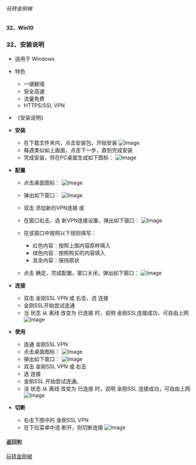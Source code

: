 ###### 玩转金刚梯
#### 32、Win10
### 32、安装说明
- 适用于 Windows

- 特色
  - 一键翻墙
  - 安全高速  
  - 流量免费
  - HTTPS/SSL VPN

- 《安装说明》

- <strong>安装</strong>
    - 在下载文件夹内，点击安装包，开始安装
![Image](https://github.com/a2zitpro/web/blob/master/安装001B.png)
    - 每遇类似如上画面，点击下一步，直到完成安装
    - 完成安装，将在PC桌面生成如下图标：
![Image](https://github.com/a2zitpro/web/blob/master/icons8-softether-vpn-50-1.png)

- <strong>配置</strong>
    - 点击桌面图标：
![Image](https://github.com/a2zitpro/web/blob/master/icons8-softether-vpn-50-1.png)
    - 弹出如下窗口：
![Image](https://github.com/a2zitpro/web/blob/master/配置001B.png)
    - 双击 添加新的VPN连接
或
    - 在窗口右击，选 新VPN连接设置，弹出如下窗口：
![Image](https://github.com/a2zitpro/web/blob/master/配置003B.png)

    - 在该窗口中按照以下规则填写：
      - 红色内容：按照上图内容原样填入
      - 绿色内容：按照购买的内容填入
      - 其余内容：保持原状
    - 点击 确定，完成配置，窗口关闭，弹出如下窗口：
![Image](https://github.com/a2zitpro/web/blob/master/配置005A.png)

- <strong>连接</strong>

    - 双击 金刚SSL VPN 或 右击，选 连接
    - 金刚SSL开始尝试连通
    - 当 状态 从 离线 改变为 已连接 时，说明 金刚SSL连接成功，可自由上网
![Image](https://github.com/a2zitpro/web/blob/master/配置005.png)

-  <strong>使用</strong>

    - 连通 金刚SSL VPN
    - 点击桌面图标：
![Image](https://github.com/a2zitpro/web/blob/master/icons8-softether-vpn-50-1.png)
    - 弹出如下窗口：
![Image](https://github.com/a2zitpro/web/blob/master/配置005A.png)
    - 双击 金刚SSL VPN 或 右击
    - 选 连接
    - 金刚SSL 开始尝试连通。
    - 当 状态 从 离线 改变为 已连接 时，说明 金刚SSL 连接成功，可自由上网
![Image](https://github.com/a2zitpro/web/blob/master/配置005.png)

-  <strong>切断</strong>
    - 右击下图中的 金刚SSL VPN
    - 在下拉菜单中选 断开，则切断连接
![Image](https://github.com/a2zitpro/web/blob/master/配置005A.png)

#### 返回到
[玩转金刚梯](https://github.com/a2zitpro/web/blob/master/LadderFree/A.md)

